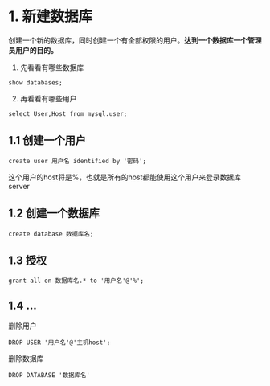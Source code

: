 # 1. 新建数据库

创建一个新的数据库，同时创建一个有全部权限的用户。**达到一个数据库一个管理员用户的目的。**

1. 先看看有哪些数据库

```mysql
show databases;
```

2. 再看看有哪些用户

```mysql
select User,Host from mysql.user;
```

## 1.1 创建一个用户

```mysql
create user 用户名 identified by '密码';
```

这个用户的host将是%，也就是所有的host都能使用这个用户来登录数据库server

## 1.2 创建一个数据库

```mysql
create database 数据库名;
```

## 1.3 授权

```mysql
grant all on 数据库名.* to '用户名'@'%';
```

## 1.4 ...

删除用户

```mysql
DROP USER '用户名'@'主机host';
```

删除数据库

```mysql
DROP DATABASE '数据库名'
```


